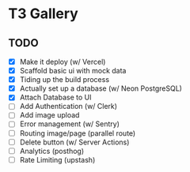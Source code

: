 # T3 Gallery

## TODO

- [x] Make it deploy (w/ Vercel)
- [x] Scaffold basic ui with mock data
- [x] Tiding up the build process
- [x] Actually set up a database (w/ Neon PostgreSQL)
- [x] Attach Database to UI
- [ ] Add Authentication (w/ Clerk)
- [ ] Add image upload
- [ ] Error management (w/ Sentry)
- [ ] Routing image/page (parallel route)
- [ ] Delete button (w/ Server Actions)
- [ ] Analytics (posthog)
- [ ] Rate Limiting (upstash)
